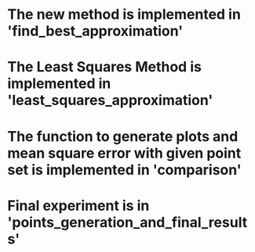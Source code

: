 # The new method is implemented in 'find_best_approximation'
# The Least Squares Method is implemented in 'least_squares_approximation'
# The function to generate plots and mean square error with given point set is implemented in 'comparison'
# Final experiment is in 'points_generation_and_final_results'
